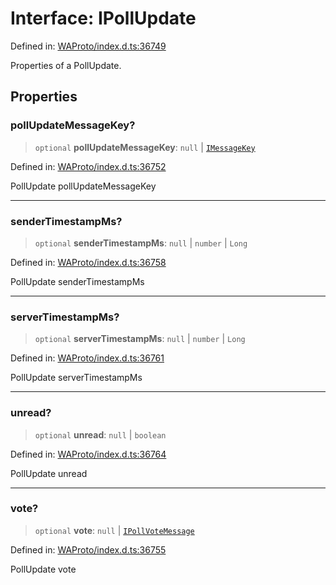 # Interface: IPollUpdate

Defined in: [WAProto/index.d.ts:36749](https://github.com/Fokusdotid/Baileys/blob/b457796e9982984bfe7323cdd6fea8bc613c4ed0/WAProto/index.d.ts#L36749)

Properties of a PollUpdate.

## Properties

### pollUpdateMessageKey?

> `optional` **pollUpdateMessageKey**: `null` \| [`IMessageKey`](IMessageKey.md)

Defined in: [WAProto/index.d.ts:36752](https://github.com/Fokusdotid/Baileys/blob/b457796e9982984bfe7323cdd6fea8bc613c4ed0/WAProto/index.d.ts#L36752)

PollUpdate pollUpdateMessageKey

***

### senderTimestampMs?

> `optional` **senderTimestampMs**: `null` \| `number` \| `Long`

Defined in: [WAProto/index.d.ts:36758](https://github.com/Fokusdotid/Baileys/blob/b457796e9982984bfe7323cdd6fea8bc613c4ed0/WAProto/index.d.ts#L36758)

PollUpdate senderTimestampMs

***

### serverTimestampMs?

> `optional` **serverTimestampMs**: `null` \| `number` \| `Long`

Defined in: [WAProto/index.d.ts:36761](https://github.com/Fokusdotid/Baileys/blob/b457796e9982984bfe7323cdd6fea8bc613c4ed0/WAProto/index.d.ts#L36761)

PollUpdate serverTimestampMs

***

### unread?

> `optional` **unread**: `null` \| `boolean`

Defined in: [WAProto/index.d.ts:36764](https://github.com/Fokusdotid/Baileys/blob/b457796e9982984bfe7323cdd6fea8bc613c4ed0/WAProto/index.d.ts#L36764)

PollUpdate unread

***

### vote?

> `optional` **vote**: `null` \| [`IPollVoteMessage`](../namespaces/Message/interfaces/IPollVoteMessage.md)

Defined in: [WAProto/index.d.ts:36755](https://github.com/Fokusdotid/Baileys/blob/b457796e9982984bfe7323cdd6fea8bc613c4ed0/WAProto/index.d.ts#L36755)

PollUpdate vote
